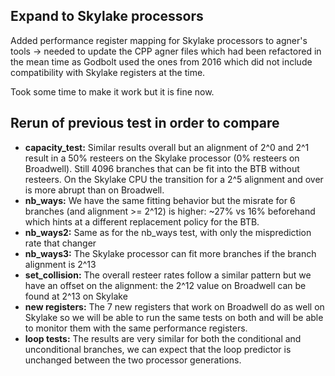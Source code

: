 ## Expand to Skylake processors

Added performance register mapping for Skylake processors to agner's tools -> needed to update the CPP agner files which had been refactored in the mean time as Godbolt used the ones from 2016 which did not include compatibility with Skylake registers at the time.

Took some time to make it work but it is fine now.

## Rerun of previous test in order to compare

- **capacity_test:** Similar results overall but an alignment of 2^0 and 2^1 result in a 50% resteers on the Skylake processor (0% resteers on Broadwell). Still 4096 branches that can be fit into the BTB without resteers. On the Skylake CPU the transition for a 2^5 alignment and over is more abrupt than on Broadwell.
- **nb_ways:** We have the same fitting behavior but the misrate for 6 branches (and alignment >= 2^12) is higher: ~27% vs 16% beforehand which hints at a different replacement policy for the BTB.
- **nb_ways2:** Same as for the nb_ways test, with only the misprediction rate that changer
- **nb_ways3:** The Skylake processor can fit more branches if the branch alignment is 2^13
- **set_collision:** The overall resteer rates follow a similar pattern but we have an offset on the alignment: the 2^12 value on Broadwell can be found at 2^13 on Skylake
- **new registers:** The 7 new registers that work on Broadwell do as well on Skylake so we will be able to run the same tests on both and will be able to monitor them with the same performance registers.
- **loop tests:** The results are very similar for both the conditional and unconditional branches, we can expect that the loop predictor is unchanged between the two processor generations.